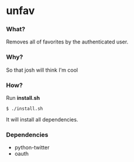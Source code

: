 # unfav
### What?
Removes all of favorites by the authenticated user.

### Why?
So that josh will think I'm cool

### How?
Run **install.sh**

    $ ./install.sh
  
It will install all dependencies.

### Dependencies
* python-twitter
* oauth
